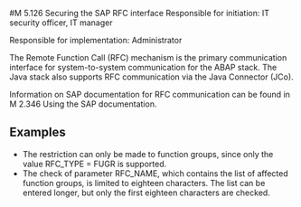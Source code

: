#M 5.126 Securing the SAP RFC interface
Responsible for initiation: IT security officer, IT manager

Responsible for implementation: Administrator

The Remote Function Call (RFC) mechanism is the primary communication interface for system-to-system communication for the ABAP stack. The Java stack also supports RFC communication via the Java Connector (JCo).

Information on SAP documentation for RFC communication can be found in M 2.346 Using the SAP documentation.



## Examples 
* The restriction can only be made to function groups, since only the value RFC_TYPE = FUGR is supported.
* The check of parameter RFC_NAME, which contains the list of affected function groups, is limited to eighteen characters. The list can be entered longer, but only the first eighteen characters are checked.




